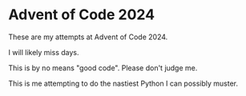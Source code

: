 # Advent of Code 2024

These are my attempts at Advent of Code 2024.

I will likely miss days.

This is by no means "good code". Please don't judge me.

This is me attempting to do the nastiest Python I can possibly muster.
